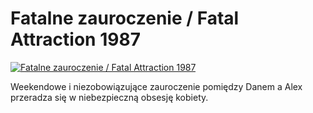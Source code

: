 Fatalne zauroczenie / Fatal Attraction 1987 
=============
[![Fatalne zauroczenie / Fatal Attraction 1987 ](http://vidos.pl/images/player.gif)](http://vidos.pl/fatalne-zauroczenie-fatal-attraction-1987)

 Weekendowe i niezobowiązujące zauroczenie pomiędzy Danem a Alex przeradza się w niebezpieczną obsesję kobiety.
